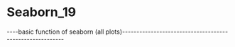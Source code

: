 # Seaborn_19
----basic function of seaborn (all plots)---------------------------------------------------------
